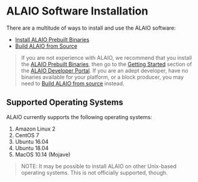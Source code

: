 # ALAIO Software Installation

There are a multitude of ways to install and use the ALAIO software:

* [Install ALAIO Prebuilt Binaries](00_install-prebuilt-binaries.md)
* [Build ALAIO from Source](01_build-from-source/index.md)

> If you are not experience with ALAIO, we recommend that you install the [ALAIO Prebuilt Binaries](00_install-prebuilt-binaries.md), then go to the [Getting Started](https://developers.ala.io/alaio-home/docs/) section of the [ALAIO Developer Portal](https://developers.ala.io/). If you are an adept developer, have no binaries available for your platform, or a block producer, you may need to [Build ALAIO from source](01_build-from-source/index.md) instead.

## Supported Operating Systems

ALAIO currently supports the following operating systems:

1. Amazon Linux 2
2. CentOS 7
3. Ubuntu 16.04
4. Ubuntu 18.04
5. MacOS 10.14 (Mojave)

> NOTE: It may be possible to install ALAIO on other Unix-based operating systems. This is not officially supported, though.
